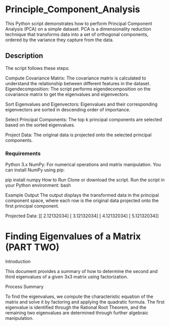 # Principle_Component_Analysis
This Python script demonstrates how to perform Principal Component Analysis (PCA) on a simple dataset. PCA is a dimensionality reduction technique that transforms data into a set of orthogonal components, ordered by the variance they capture from the data.

## Description
The script follows these steps:

Compute Covariance Matrix: The covariance matrix is calculated to understand the relationship between different features in the dataset.
Eigendecomposition: The script performs eigendecomposition on the covariance matrix to get the eigenvalues and eigenvectors.

Sort Eigenvalues and Eigenvectors: Eigenvalues and their corresponding eigenvectors are sorted in descending order of importance.

Select Principal Components: The top k principal components are selected based on the sorted eigenvalues.

Project Data: The original data is projected onto the selected principal components.

### Requirements

Python 3.x
NumPy: For numerical operations and matrix manipulation.
You can install NumPy using pip:

pip install numpy
How to Run
Clone or download the script.
Run the script in your Python environment:
bash

Example Output
The output displays the transformed data in the principal component space, where each row is the original data projected onto the first principal component.

Projected Data:
 [[ 2.12132034]
 [ 3.12132034]
 [ 4.12132034]
 [ 5.12132034]]


# Finding Eigenvalues of a Matrix (PART TWO)

Introduction

This document provides a summary of how to determine the second and third eigenvalues of a given 3x3 matrix using factorization.

Process Summary

To find the eigenvalues, we compute the characteristic equation of the matrix and solve it by factoring and applying the quadratic formula. The first eigenvalue is identified through the Rational Root Theorem, and the remaining two eigenvalues are determined through further algebraic manipulation.
